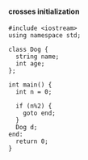 #### crosses initialization
```
#include <iostream>
using namespace std;

class Dog {
  string name;
  int age;
};

int main() {
  int n = 0;

  if (n%2) {
    goto end;
  }
  Dog d;
end:
  return 0;
}
```
